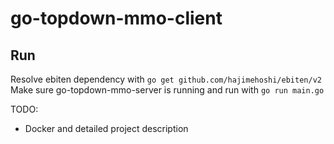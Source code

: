 # go-topdown-mmo-client

## Run
Resolve ebiten dependency with `go get github.com/hajimehoshi/ebiten/v2`
Make sure go-topdown-mmo-server is running and run with
`go run main.go`

TODO:
  - Docker and detailed project description
